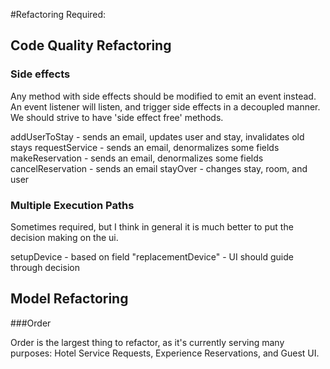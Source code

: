 #Refactoring Required:

## Code Quality Refactoring

### Side effects

Any method with side effects should be modified to emit an event instead.
An event listener will listen, and trigger side effects in a decoupled manner.
We should strive to have 'side effect free' methods.

addUserToStay - sends an email, updates user and stay, invalidates old stays
requestService - sends an email, denormalizes some fields
makeReservation - sends an email, denormalizes some fields
cancelReservation - sends an email
stayOver - changes stay, room, and user



### Multiple Execution Paths

Sometimes required, but I think in general it is much better to put the decision
making on the ui.

setupDevice - based on field "replacementDevice" - UI should guide through decision


## Model Refactoring

###Order

Order is the largest thing to refactor, as it's currently serving many purposes:
Hotel Service Requests, Experience Reservations, and Guest UI.
